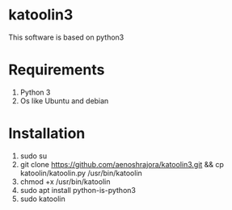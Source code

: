 # katoolin3
This software is based on python3 


# Requirements
1. Python 3
2. Os like Ubuntu and debian



# Installation
1. sudo su
2. git clone https://github.com/aenoshrajora/katoolin3.git && cp katoolin/katoolin.py /usr/bin/katoolin
3. chmod +x /usr/bin/katoolin
4. sudo apt install python-is-python3
5. sudo katoolin



